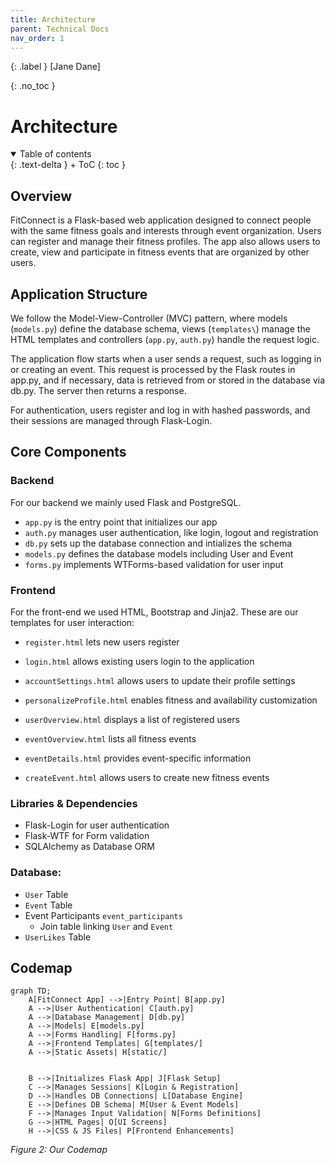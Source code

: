 ```yaml
---
title: Architecture
parent: Technical Docs
nav_order: 1
---
```


{: .label }
[Jane Dane]

{: .no_toc }
# Architecture

<details open markdown="block">
{: .text-delta }
<summary>Table of contents</summary>
+ ToC
{: toc }
</details>

## Overview

FitConnect is a Flask-based web application designed to connect people with the same fitness goals and interests through event organization. Users can register and manage their fitness profiles. The app also allows users to create, view and participate in fitness events that are organized by other users.

## Application Structure
We follow the Model-View-Controller (MVC) pattern, where models (`models.py`) define the database schema, views (`templates\`) manage the HTML templates and controllers (`app.py`, `auth.py`) handle the request logic. 

The application flow starts when a user sends a request, such as logging in or creating an event. This request is processed by the Flask routes in app.py, and if necessary, data is retrieved from or stored in the database via db.py. The server then returns a response. 

For authentication, users register and log in with hashed passwords, and their sessions are managed through Flask-Login. 

## Core Components

### Backend

For our backend we mainly used Flask and PostgreSQL. 

- `app.py` is the entry point that initializes our app
- `auth.py` manages user authentication, like login, logout and registration
- `db.py` sets up the database connection and intializes the schema
- `models.py` defines the database models including User and Event
- `forms.py` implements WTForms-based validation for user input

### Frontend

For the front-end we used HTML, Bootstrap and Jinja2. These are our templates for user interaction:

- `register.html` lets new users register

- `login.html` allows existing users login to the application

- `accountSettings.html` allows users to update their profile settings

- `personalizeProfile.html` enables fitness and availability customization

- `userOverview.html` displays a list of registered users

- `eventOverview.html` lists all fitness events

- `eventDetails.html` provides event-specific information

- `createEvent.html` allows users to create new fitness events

### Libraries & Dependencies

- Flask-Login for user authentication
- Flask-WTF for Form validation
- SQLAlchemy as Database ORM

### Database:

- `User` Table
- `Event` Table
- Event Participants `event_participants`
    - Join table linking `User` and `Event`
- `UserLikes` Table

## Codemap

```mermaid
graph TD;
    A[FitConnect App] -->|Entry Point| B[app.py]
    A -->|User Authentication| C[auth.py]
    A -->|Database Management| D[db.py]
    A -->|Models| E[models.py]
    A -->|Forms Handling| F[forms.py]
    A -->|Frontend Templates| G[templates/]
    A -->|Static Assets| H[static/]


    B -->|Initializes Flask App| J[Flask Setup]
    C -->|Manages Sessions| K[Login & Registration]
    D -->|Handles DB Connections| L[Database Engine]
    E -->|Defines DB Schema| M[User & Event Models]
    F -->|Manages Input Validation| N[Forms Definitions]
    G -->|HTML Pages| O[UI Screens]
    H -->|CSS & JS Files| P[Frontend Enhancements]
```
*Figure 2: Our Codemap*